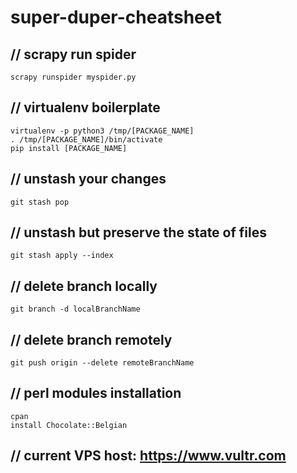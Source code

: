 # super-duper-cheatsheet

## // scrapy run spider
```
scrapy runspider myspider.py
```

## // virtualenv boilerplate
```
virtualenv -p python3 /tmp/[PACKAGE_NAME]
. /tmp/[PACKAGE_NAME]/bin/activate
pip install [PACKAGE_NAME]
```

## // unstash your changes
```
git stash pop
```

## // unstash but preserve the state of files
```
git stash apply --index
```

## // delete branch locally
```git branch -d localBranchName```

## // delete branch remotely
```git push origin --delete remoteBranchName```

## // perl modules installation
```
cpan
install Chocolate::Belgian
```

## // current VPS host: https://www.vultr.com
